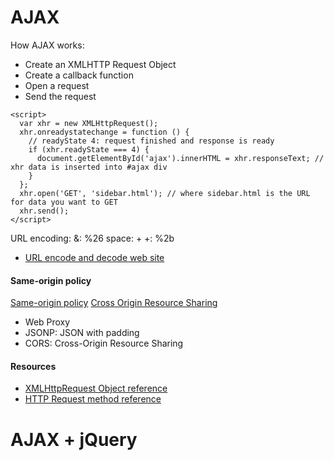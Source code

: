 # AJAX

How AJAX works:
* Create an XMLHTTP Request Object
* Create a callback function
* Open a request
* Send the request

```
<script>
  var xhr = new XMLHttpRequest();
  xhr.onreadystatechange = function () {
    // readyState 4: request finished and response is ready
    if (xhr.readyState === 4) {  
      document.getElementById('ajax').innerHTML = xhr.responseText; // xhr data is inserted into #ajax div
    }
  };
  xhr.open('GET', 'sidebar.html'); // where sidebar.html is the URL for data you want to GET
  xhr.send();
</script>
```

URL encoding:
&: %26
space: +
+: %2b

* [URL encode and decode web site](http://www.url-encode-decode.com/)

#### Same-origin policy
[Same-origin policy](https://developer.mozilla.org/en-US/docs/Web/Security/Same-origin_policy)
[Cross Origin Resource Sharing](https://developer.mozilla.org/en-US/docs/Web/HTTP/Access_control_CORS)

* Web Proxy
* JSONP: JSON with padding
* CORS: Cross-Origin Resource Sharing

#### Resources
* [XMLHttpRequest Object reference](https://developer.mozilla.org/en-US/docs/Web/API/XMLHttpRequest)
* [HTTP Request method reference](https://developer.mozilla.org/en-US/docs/Web/HTTP#HTTP_request_methods)


# AJAX + jQuery
